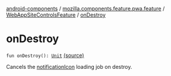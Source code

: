 [android-components](../../index.md) / [mozilla.components.feature.pwa.feature](../index.md) / [WebAppSiteControlsFeature](index.md) / [onDestroy](./on-destroy.md)

# onDestroy

`fun onDestroy(): `[`Unit`](https://kotlinlang.org/api/latest/jvm/stdlib/kotlin/-unit/index.html) [(source)](https://github.com/mozilla-mobile/android-components/blob/master/components/feature/pwa/src/main/java/mozilla/components/feature/pwa/feature/WebAppSiteControlsFeature.kt#L121)

Cancels the [notificationIcon](#) loading job on destroy.

